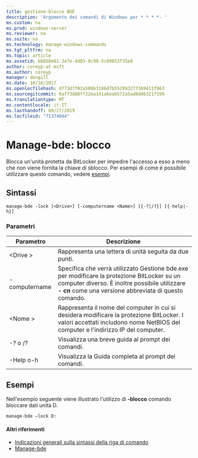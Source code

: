 ```yaml
---
title: gestione-blocco BDE
description: 'Argomento dei comandi di Windows per * * * *- '
ms.custom: na
ms.prod: windows-server
ms.reviewer: na
ms.suite: na
ms.technology: manage-windows-commands
ms.tgt_pltfrm: na
ms.topic: article
ms.assetid: b8858e61-3a7e-4d03-8c98-5c09853f35e8
author: coreyp-at-msft
ms.author: coreyp
manager: dongill
ms.date: 10/16/2017
ms.openlocfilehash: d773d7f02a509b3186d7b552993277369411f963
ms.sourcegitcommit: 6aff3d88ff22ea141a6ea6572a5ad8dd6321f199
ms.translationtype: MT
ms.contentlocale: it-IT
ms.lasthandoff: 09/27/2019
ms.locfileid: "71374044"
---
```

# <a name="manage-bde-lock"></a>Manage-bde: blocco



Blocca un'unità protetta da BitLocker per impedire l'accesso a esso a meno che non viene fornita la chiave di sblocco. Per esempi di come è possibile utilizzare questo comando, vedere [esempi](#BKMK_Examples).

## <a name="syntax"></a>Sintassi

```
manage-bde -lock [<Drive>] [-computername <Name>] [{-?|/?}] [{-help|-h}]
```

### <a name="parameters"></a>Parametri

|Parametro|Descrizione|
|---------|-----------|
|\<Drive >|Rappresenta una lettera di unità seguita da due punti.|
|-computername|Specifica che verrà utilizzato Gestione bde.exe per modificare la protezione BitLocker su un computer diverso. È inoltre possibile utilizzare **- cn** come una versione abbreviata di questo comando.|
|\<Nome >|Rappresenta il nome del computer in cui si desidera modificare la protezione BitLocker. I valori accettati includono nome NetBIOS del computer e l'indirizzo IP del computer.|
|-? o /?|Visualizza una breve guida al prompt dei comandi.|
|-Help o-h|Visualizza la Guida completa al prompt dei comandi.|

## <a name="BKMK_Examples"></a>Esempi

Nell'esempio seguente viene illustrato l'utilizzo di **-blocco** comando bloccare dati unità D.
```
manage-bde –lock D:
```

#### <a name="additional-references"></a>Altri riferimenti

-   [Indicazioni generali sulla sintassi della riga di comando](command-line-syntax-key.md)
-   [Manage-bde](manage-bde.md)